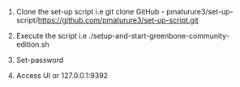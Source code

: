1. Clone the set-up script i.e git clone GitHub - pmaturure3/set-up-script/https://github.com/pmaturure3/set-up-script.git 

2. Execute the script i.e ./setup-and-start-greenbone-community-edition.sh

3. Set-password

4. Access UI or 127.0.0.1:9392

